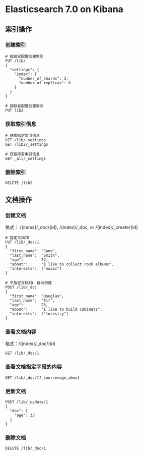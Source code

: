 # Elasticsearch 7.0 on Kibana

## 索引操作

### 创建索引

```RESTFUL
# 按给定配置创建索引
PUT /lib/
{
  "settings": {
    "index": {
      "number_of_shards": 3,
      "number_of_replicas": 0
    }
  }
}

# 按缺省配置创建索引
PUT lib2
```

### 获取索引信息

```RESTFUL
# 获取指定索引信息
GET /lib/_settings
GET /lib2/_settings

# 获取所有索引信息
GET _all/_settings
```

### 删除索引

```
DELETE /lib2
```



## 文档操作



### 创建文档

格式： /{index}/\_doc/{id}, /{index}/\_doc, or /{index}/\_create/{id}

```
# 指定文档ID
PUT /lib/_doc/1
{
  "first_name": "Jane",
  "last_name":  "Smith",
  "age":        32,
  "about":      "I like to collect rock albums",
  "interests":  ["music"]
}

# 不指定文档ID，自动创建
POST /lib/_doc
{
  "first_name": "Douglas",
  "last_name":  "Fir",
  "age":        23,
  "about":      "I like to build cabinets",
  "interests":  ["forestry"]
}
```

### 查看文档内容

格式：/{index}/\_doc/{id}

```
GET /lib/_doc/1
```

### 查看文档指定字段的内容

```
GET /lib/_doc/1?_source=age,about
```

### 更新文档

```
POST /lib/_update/1
{
  "doc": {
    "age": 33
  }
}
```

### 删除文档

```
DELETE /lib/_doc/1
```

